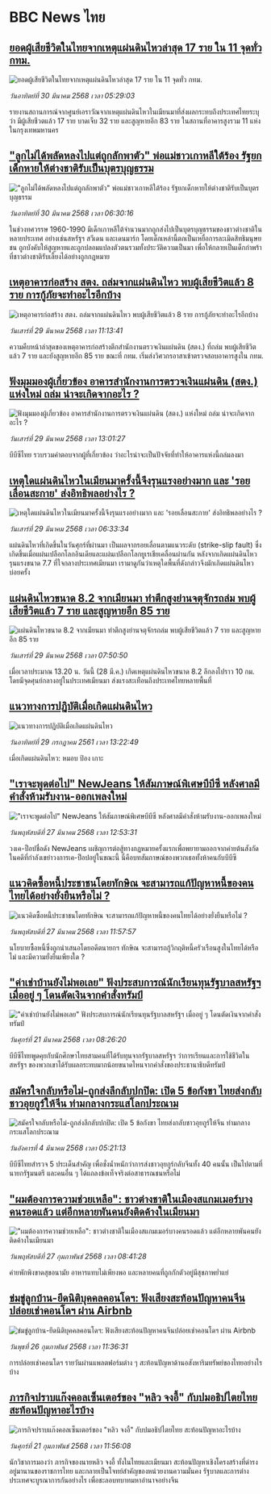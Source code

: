 # BBC News ไทย## [ยอดผู้เสียชีวิตในไทยจากเหตุแผ่นดินไหวล่าสุด 17 ราย ใน 11 จุดทั่ว กทม.](https://www.bbc.com/thai/articles/cwy656rxklgo?at_campaign=githubrss)![ยอดผู้เสียชีวิตในไทยจากเหตุแผ่นดินไหวล่าสุด 17 ราย ใน 11 จุดทั่ว กทม.](https://ichef.bbci.co.uk/ace/standard/240/cpsprodpb/0cc4/live/010de9a0-0d27-11f0-ba12-8d27eb561761.jpg)_วันอาทิตย์ที่ 30 มีนาคม 2568 เวลา 05:29:03_รายงานสถานการณ์จากศูนย์เอราวัณจากเหตุแผ่นดินไหวในเมียนมาที่ส่งผลกระทบถึงประเทศไทยระบุว่า มีผู้เสียชีวตแล้ว 17 ราย บาดเจ็บ 32 ราย และสูญหายอีก 83 ราย ในสถานที่อาคารสูงรวม 11 แห่งในกรุงเทพมหานคร## ["ลูกไม่ได้พลัดหลงไปแต่ถูกลักพาตัว" พ่อแม่ชาวเกาหลีใต้ร้อง รัฐยกเด็กหายให้ต่างชาติรับเป็นบุตรบุญธรรม](https://www.bbc.com/thai/articles/czx79r3xwn9o?at_campaign=githubrss)!["ลูกไม่ได้พลัดหลงไปแต่ถูกลักพาตัว" พ่อแม่ชาวเกาหลีใต้ร้อง รัฐยกเด็กหายให้ต่างชาติรับเป็นบุตรบุญธรรม](https://ichef.bbci.co.uk/ace/standard/240/cpsprodpb/a9c1/live/fb4dc7d0-0a77-11f0-9549-59d68655a623.png)_วันอาทิตย์ที่ 30 มีนาคม 2568 เวลา 06:30:16_ในช่วงทศวรรษ 1960-1990 มีเด็กเกาหลีใต้จำนวนมากถูกส่งไปเป็นบุตรบุญธรรมของชาวต่างชาติในหลายประเทศ อย่างเช่นสหรัฐฯ สวีเดน และเดนมาร์ก โดยเด็กเหล่านี้ตกเป็นเหยื่อการละเมิดสิทธิมนุษยชน ถูกบังคับให้สูญหายและถูกปลอมแปลงตัวตนรวมทั้งประวัติความเป็นมา เพื่อให้กลายเป็นเด็กกำพร้าที่ชาวต่างชาติรับเลี้ยงได้อย่างถูกกฎหมาย## [เหตุอาคารก่อสร้าง สตง. ถล่มจากแผ่นดินไหว พบผู้เสียชีวิตแล้ว 8 ราย การกู้ภัยจะทำอะไรอีกบ้าง](https://www.bbc.com/thai/articles/c15q5xnn1xxo?at_campaign=githubrss)![เหตุอาคารก่อสร้าง สตง. ถล่มจากแผ่นดินไหว พบผู้เสียชีวิตแล้ว 8 ราย การกู้ภัยจะทำอะไรอีกบ้าง](https://ichef.bbci.co.uk/ace/standard/240/cpsprodpb/8e79/live/323634f0-0c47-11f0-ac9f-c37d6fd89579.jpg)_วันเสาร์ที่ 29 มีนาคม 2568 เวลา 11:13:41_ความคืบหน้าล่าสุดของเหตุอาคารก่อสร้างตึกสำนักงานตรวจเงินแผ่นดิน (สตง.) ที่ถล่ม พบผู้เสียชีวิตแล้ว 7 ราย และยังสูญหายอีก 85 ราย ขณะที่ กทม. เริ่มส่งวิศวกรอาสาเข้าตรวจสอบอาคารสูงใน กทม.## [ฟังมุมมองผู้เกี่ยวข้อง อาคารสำนักงานการตรวจเงินแผ่นดิน (สตง.) แห่งใหม่ ถล่ม น่าจะเกิดจากอะไร ?](https://www.bbc.com/thai/articles/c8d4d231ldjo?at_campaign=githubrss)![ฟังมุมมองผู้เกี่ยวข้อง อาคารสำนักงานการตรวจเงินแผ่นดิน (สตง.) แห่งใหม่ ถล่ม น่าจะเกิดจากอะไร ?](https://ichef.bbci.co.uk/ace/standard/240/cpsprodpb/4c07/live/0f158700-0c88-11f0-acdc-a9a9d6bc1c98.jpg)_วันเสาร์ที่ 29 มีนาคม 2568 เวลา 13:01:27_บีบีซีไทย รวบรวมคำตอบจากผู้ที่เกี่ยวข้อง ว่าอะไรน่าจะเป็นปัจจัยที่ทำให้อาคารแห่งนี้ถล่มลงมา## [เหตุใดแผ่นดินไหวในเมียนมาครั้งนี้จึงรุนแรงอย่างมาก และ 'รอยเลื่อนสะกาย' ส่งอิทธิพลอย่างไร ?](https://www.bbc.com/thai/articles/c0mwmglg84ro?at_campaign=githubrss)![เหตุใดแผ่นดินไหวในเมียนมาครั้งนี้จึงรุนแรงอย่างมาก และ 'รอยเลื่อนสะกาย' ส่งอิทธิพลอย่างไร ?](https://ichef.bbci.co.uk/ace/standard/240/cpsprodpb/73e3/live/89779550-0be4-11f0-8ae9-2975efdc7f47.jpg)_วันเสาร์ที่ 29 มีนาคม 2568 เวลา 06:33:34_แผ่นดินไหวที่เกิดขึ้นในวันศุกร์ที่ผ่านมา เป็นผลจากรอยเลื่อนตามแนวระดับ (strike-slip fault) ซึ่งเกิดขึ้นเมื่อแผ่นเปลือกโลกอินเดียและแผ่นเปลือกโลกยูเรเชียเคลื่อนผ่านกัน 
หลังจากเกิดแผ่นดินไหวรุนแรงขนาด 7.7 ที่ใจกลางประเทศเมียนมา เรามาดูกันว่าเหตุใดพื้นที่ดังกล่าวจึงมักเกิดแผ่นดินไหวบ่อยครั้ง## [แผ่นดินไหวขนาด 8.2 จากเมียนมา ทำตึกสูงย่านจตุจักรถล่ม พบผู้เสียชีวิตแล้ว 7 ราย และสูญหายอีก 85 ราย](https://www.bbc.com/thai/articles/c2010wg75zdo?at_campaign=githubrss)![แผ่นดินไหวขนาด 8.2 จากเมียนมา ทำตึกสูงย่านจตุจักรถล่ม พบผู้เสียชีวิตแล้ว 7 ราย และสูญหายอีก 85 ราย](https://ichef.bbci.co.uk/ace/standard/240/cpsprodpb/8da5/live/b26c4d20-0bdf-11f0-ba12-8d27eb561761.jpg)_วันเสาร์ที่ 29 มีนาคม 2568 เวลา 07:50:50_เมื่อเวลาประมาณ 13.20 น. วันนี้ (28 มี.ค.) เกิดเหตุแผ่นดินไหวขนาด 8.2 ลึกลงไปราว 10 กม. โดยมีจุดศุนย์กลางอยู่ในประเทศเมียนมา ส่งแรงสะเทือนถึงประเทศไทยหลายพื้นที่## [แนวทางการปฏิบัติเมื่อเกิดแผ่นดินไหว](https://www.bbc.com/thai/international-41996692?at_campaign=githubrss)![แนวทางการปฏิบัติเมื่อเกิดแผ่นดินไหว](https://ichef.bbci.co.uk/ace/standard/240/cpsprodpb/16572/production/_98760519_p05n3m5k.jpg)_วันอาทิตย์ที่ 29 กรกฎาคม 2561 เวลา 13:22:49_เมื่อเกิดแผ่นดินไหว: หมอบ ป้อง เกาะ## ["เราจะพูดต่อไป" NewJeans ให้สัมภาษณ์พิเศษบีบีซี หลังศาลมีคำสั่งห้ามรับงาน-ออกเพลงใหม่](https://www.bbc.com/thai/articles/czrn544g620o?at_campaign=githubrss)!["เราจะพูดต่อไป" NewJeans ให้สัมภาษณ์พิเศษบีบีซี หลังศาลมีคำสั่งห้ามรับงาน-ออกเพลงใหม่](https://ichef.bbci.co.uk/ace/standard/240/cpsprodpb/bdf6/live/55497710-0ae2-11f0-97d3-37df2b293ed1.jpg)_วันพฤหัสบดีที่ 27 มีนาคม 2568 เวลา 12:53:31_วงเค-ป็อปชื่อดัง NewJeans เผชิญการต่อสู้ทางกฎหมายครั้งแรกเพื่อพยายามออกจากค่ายต้นสังกัดในคดีที่กำลังเขย่าวงการเค-ป็อปอยู่ในขณะนี้ นี่คือบทสัมภาษณ์ของพวกเธอทั้งห้าคนกับบีบีซี## [แนวคิดซื้อหนี้ประชาชนโดยทักษิณ จะสามารถแก้ปัญหาหนี้ของคนไทยได้อย่างยั่งยืนหรือไม่ ?](https://www.bbc.com/thai/articles/ckg8wk10d75o?at_campaign=githubrss)![แนวคิดซื้อหนี้ประชาชนโดยทักษิณ จะสามารถแก้ปัญหาหนี้ของคนไทยได้อย่างยั่งยืนหรือไม่ ?](https://ichef.bbci.co.uk/ace/standard/240/cpsprodpb/2c09/live/abb20560-0897-11f0-94d4-6f954f5dcfa3.jpg)_วันพฤหัสบดีที่ 27 มีนาคม 2568 เวลา 11:57:57_นโยบายซื้อหนี้ซึ่งถูกนำเสนอโดยอดีตนายกฯ ทักษิณ จะสามารถกู้วิกฤติหนี้ครัวเรือนสูงในไทยได้หรือไม่ และมีความยั่งยืนเพียงใด ?## ["ค่าเช่าบ้านยังไม่พอเลย" ฟังประสบการณ์นักเรียนทุนรัฐบาลสหรัฐฯ เมื่ออยู่ ๆ โดนตัดเงินจากคำสั่งทรัมป์](https://www.bbc.com/thai/articles/cewkjr8yny8o?at_campaign=githubrss)!["ค่าเช่าบ้านยังไม่พอเลย" ฟังประสบการณ์นักเรียนทุนรัฐบาลสหรัฐฯ เมื่ออยู่ ๆ โดนตัดเงินจากคำสั่งทรัมป์](https://ichef.bbci.co.uk/ace/standard/240/cpsprodpb/8497/live/99a530e0-066c-11f0-88b7-5556e7b55c5e.jpg)_วันศุกร์ที่ 21 มีนาคม 2568 เวลา 08:26:20_บีบีซีไทยพูดคุยกับนักศึกษาไทยสามคนที่ได้รับทุนจากรัฐบาลสหรัฐฯ ว่าการเรียนและการใช้ชีวิตในสหรัฐฯ ของพวกเขาได้รับผลกระทบมากน้อยขนาดไหนจากคำสั่งของประธานาธิบดีทรัมป์## [สมัครใจกลับหรือไม่-ถูกส่งลึกลับปกปิด: เปิด 5 ข้อกังขา ไทยส่งกลับชาวอุยกูร์ให้จีน ท่ามกลางกระแสโลกประณาม](https://www.bbc.com/thai/articles/cj677j4r6jno?at_campaign=githubrss)![สมัครใจกลับหรือไม่-ถูกส่งลึกลับปกปิด: เปิด 5 ข้อกังขา ไทยส่งกลับชาวอุยกูร์ให้จีน ท่ามกลางกระแสโลกประณาม](https://ichef.bbci.co.uk/ace/standard/240/cpsprodpb/b503/live/bfb85050-f5c3-11ef-97ab-abb74cabf06c.jpg)_วันอังคารที่ 4 มีนาคม 2568 เวลา 05:21:13_บีบีซีไทยสำรวจ 5 ประเด็นสำคัญ เพื่อชั่งน้ำหนักว่าการส่งชาวอุยกูร์กลับจีนทั้ง 40 คนนั้น เป็นไปตามที่นายกรัฐมนตรี และคนอื่น ๆ ได้แถลงข้อเท็จจริงต่อสาธารณชนหรือไม่## ["ผมต้องการความช่วยเหลือ": ชาวต่างชาติในเมืองสแกมเมอร์บางคนรอดแล้ว แต่อีกหลายพันคนยังติดค้างในเมียนมา](https://www.bbc.com/thai/articles/cdx229ek55qo?at_campaign=githubrss)!["ผมต้องการความช่วยเหลือ": ชาวต่างชาติในเมืองสแกมเมอร์บางคนรอดแล้ว แต่อีกหลายพันคนยังติดค้างในเมียนมา](https://ichef.bbci.co.uk/ace/standard/240/cpsprodpb/cac7/live/60c82030-f4b9-11ef-9e61-71ee71f26eb1.jpg)_วันพฤหัสบดีที่ 27 กุมภาพันธ์ 2568 เวลา 08:41:28_ค่ายพักพิงขาดสุขอนามัย อาหารแทบไม่เพียงพอ และหลายคนที่ถูกกักตัวอยู่มีสุขภาพย่ำแย่## [ข่มขู่ลูกบ้าน-ยึดนิติบุคคลคอนโดฯ: ฟังเสียงสะท้อนปัญหาคนจีนปล่อยเช่าคอนโดฯ ผ่าน Airbnb](https://www.bbc.com/thai/articles/c5y920wzjvxo?at_campaign=githubrss)![ข่มขู่ลูกบ้าน-ยึดนิติบุคคลคอนโดฯ: ฟังเสียงสะท้อนปัญหาคนจีนปล่อยเช่าคอนโดฯ ผ่าน Airbnb](https://ichef.bbci.co.uk/ace/standard/240/cpsprodpb/a700/live/73f34de0-f42f-11ef-896e-d7e7fb1719a4.jpg)_วันพุธที่ 26 กุมภาพันธ์ 2568 เวลา 11:36:31_การปล่อยเช่าคอนโดฯ รายวันผ่านแพลตฟอร์มต่าง ๆ สะท้อนปัญหาด้านอสังหาริมทรัพย์ของไทยอย่างไรบ้าง## [ภารกิจปราบแก๊งคอลเซ็นเตอร์ของ "หลิว จงอี้" กับปมอธิปไตยไทย สะท้อนปัญหาอะไรบ้าง](https://www.bbc.com/thai/articles/c1jpd14n122o?at_campaign=githubrss)![ภารกิจปราบแก๊งคอลเซ็นเตอร์ของ "หลิว จงอี้" กับปมอธิปไตยไทย สะท้อนปัญหาอะไรบ้าง](https://ichef.bbci.co.uk/ace/standard/240/cpsprodpb/d8c9/live/8bfa5a90-f043-11ef-a319-fb4e7360c4ec.jpg)_วันศุกร์ที่ 21 กุมภาพันธ์ 2568 เวลา 11:56:08_นักวิชาการมองว่า ภารกิจของนายหลิว จงอี้ ทั้งในไทยและเมียนมา สะท้อนปัญหาเชิงโครงสร้างที่ดำรงอยู่มานานของราชการไทย และกลายเป็นโจทย์สำคัญของหน่วยงานความมั่นคง รัฐบาลและการต่างประเทศจะบูรณาการกันอย่างไร เพื่อชะลอบทบาทมหาอำนาจอย่างจีน